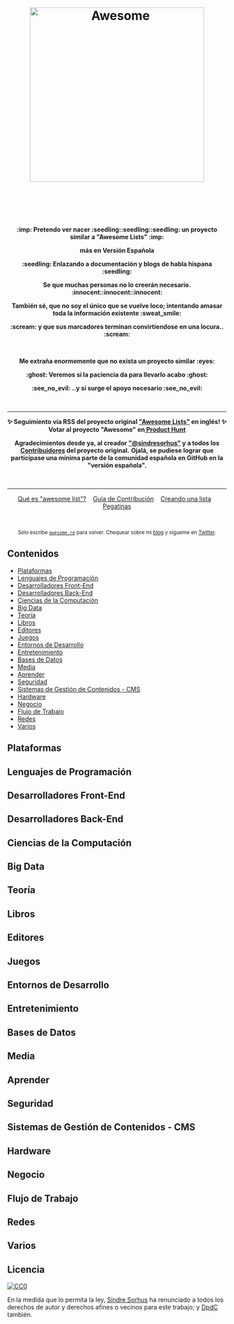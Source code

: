 <h1 align="center">
	<img width="400" src="https://cdn.rawgit.com/sindresorhus/awesome/master/media/logo.svg" alt="Awesome">
	<br>
	<br>
</h1>

<br>
<br>

<p align="center">
    <b>:imp: Pretendo ver nacer :seedling::seedling::seedling: un proyecto similar a "Awesome Lists" :imp:</b>
</p>
<p align="center">
    <b>más en Versión Española</b>
</p>
<p align="center">
    <b>:seedling: Enlazando a documentación y blogs de habla hispana :seedling:</b></b>
</p>
<p align="center">
    <b>Se que muchas personas no lo creerán necesario. :innocent::innocent::innocent:</b>
</p>
<p align="center">
    <b>También sé, que no soy el único que se vuelve loco; intentando amasar toda la información existente :sweat_smile:</b>
</p>
<p align="center">
    <b> :scream: y que sus marcadores terminan convirtiendose en una locura.. :scream:</b>
</p>
<br>

<p align="center">
    <b>Me extraña enormemente que no exista un proyecto similar :eyes:</b>
</p>

 <p align="center">
     <b>:ghost: Veremos si la paciencia da para llevarlo acabo :ghost:</b>
 </p>
 <p align="center">
     <b>:see_no_evil: ..y si surge el apoyo necesario :see_no_evil:</b>
 </p>
 
 <br>
 
 ---
<p align="center">
	<b>✨ Seguimiento vía RSS del proyecto original <a href="https://awesomeweekly.co">"Awesome Lists"</a> en inglés! ✨</b>
	<b> Votar al proyecto "Awesome" en<a href="https://www.producthunt.com/posts/awesome-weekly"> Product Hunt</a></b>
</p>
<p align="center">
<b>Agradecimientos desde ya, al creador <a href="https://github.com/sindresorhus/">"@sindresorhus"</a> y a todos los <a href="https://github.com/sindresorhus/awesome/graphs/contributors">Contribuidores</a>  del proyecto original.</b>
	<b> Ojalá, se pudiese lograr que participase una mínima parte de la comunidad española en GitHub en la "versión española". </a></b>
</p>

<br>

---

<p align="center">
	<a href="awesome.md">Qué es "awesome list"?</a>&nbsp;&nbsp;&nbsp;
	<a href="contributing.md">Guía de Contribución</a>&nbsp;&nbsp;&nbsp;
	<a href="create-list.md">Creando una lista</a>&nbsp;&nbsp;&nbsp;
	<a href="https://www.stickermule.com/marketplace/10034-awesome">Pegatinas</a>
</p>

<br>

<p align="center">
	<sub>Solo escribe <a href="https://awesome.re"><code>awesome.re</code></a> para volver. Chequear sobre mi <a href="https://blog.sindresorhus.com">blog</a> y sígueme en <a href="https://twitter.com/sindresorhus">Twitter</a>.</sub>
</p>


## Contenidos

- [Plataformas](#plataformas)
- [Lenguajes de Programación](#lenguajes-de-programación)
- [Desarrolladores Front-End](#desarrolladores-front-end)
- [Desarrolladores Back-End](#desarrolladores-back-end)
- [Ciencias de la Computación](#ciencias-de-la-computacion)
- [Big Data](#big-data)
- [Teoría](#teoria)
- [Libros](#libros)
- [Editores](#editores)
- [Juegos](#juegos)
- [Entornos de Desarrollo](#entornos-de-desarrollo)
- [Entretenimiento](#entretenimiento)
- [Bases de Datos](#bases-de-datos)
- [Media](#media)
- [Aprender](#aprender)
- [Seguridad](#seguridad)
- [Sistemas de Gestión de Contenidos - CMS](#sistemas-de-gestion-de-contenidos-cms)
- [Hardware](#hardware)
- [Negocio](#negocio)
- [Flujo de Trabajo](#flujo-de-trabajo)
- [Redes](#redes)
- [Varios](#varios)


## Plataformas

## Lenguajes de Programación

## Desarrolladores Front-End

## Desarrolladores Back-End

## Ciencias de la Computación

## Big Data

## Teoría

## Libros

## Editores

## Juegos

## Entornos de Desarrollo

## Entretenimiento

## Bases de Datos

## Media

## Aprender

## Seguridad

## Sistemas de Gestión de Contenidos - CMS

## Hardware

## Negocio

## Flujo de Trabajo

## Redes

## Varios


## Licencia

[![CC0](http://mirrors.creativecommons.org/presskit/buttons/88x31/svg/cc-zero.svg)](https://creativecommons.org/publicdomain/zero/1.0/)

En la medida que lo permita la ley, [Sindre Sorhus](http://sindresorhus.com) ha renunciado a todos los derechos de autor y derechos afines o vecinos para este trabajo; y [DpdC](http://pabloalvarezcorredera.com) también.

